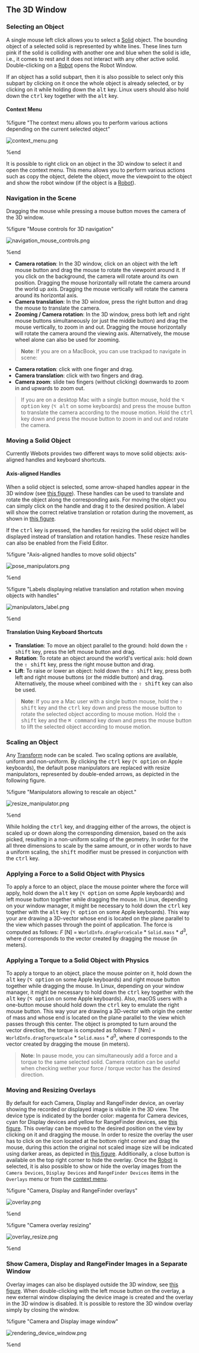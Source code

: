 ## The 3D Window

### Selecting an Object

A single mouse left click allows you to select a [Solid](../reference/solid.md) object.
The bounding object of a selected solid is represented by white lines.
These lines turn pink if the solid is colliding with another one and blue when the solid is idle, i.e., it comes to rest and it does not interact with any other active solid.
Double-clicking on a [Robot](../reference/robot.md) opens the Robot Window.

If an object has a solid subpart, then it is also possible to select only this subpart by clicking on it once the whole object is already selected, or by clicking on it while holding down the <kbd>alt</kbd> key.
Linux users should also hold down the <kbd>ctrl</kbd> key together with the <kbd>alt</kbd> key.

#### Context Menu

%figure "The context menu allows you to perform various actions depending on the current selected object"

![context_menu.png](images/context_menu.thumbnail.jpg)

%end

It is possible to right click on an object in the 3D window to select it and open the context menu.
This menu allows you to perform various actions such as copy the object, delete the object, move the viewpoint to the object and show the robot window (if the object is a [Robot](../reference/robot.md)).

### Navigation in the Scene

Dragging the mouse while pressing a mouse button moves the camera of the 3D window.

%figure "Mouse controls for 3D navigation"

![navigation_mouse_controls.png](images/navigation_mouse_controls.png)

%end

- **Camera rotation**: In the 3D window, click on an object with the left mouse button and drag the mouse to rotate the viewpoint around it.
If you click on the background, the camera will rotate around its own position.
Dragging the mouse horizontally will rotate the camera around the world up axis.
Dragging the mouse vertically will rotate the camera around its horizontal axis.
- **Camera translation**: In the 3D window, press the right button and drag the mouse to translate the camera.
- **Zooming / Camera rotation**: In the 3D window, press both left and right mouse buttons simultaneously (or just the middle button) and drag the mouse vertically, to zoom in and out.
Dragging the mouse horizontally will rotate the camera around the viewing axis.
Alternatively, the mouse wheel alone can also be used for zooming.

> **Note**: If you are on a MacBook, you can use trackpad to navigate in scene:
- **Camera rotation**: click with one finger and drag.
- **Camera translation**: click with two fingers and drag.
- **Camera zoom**: slide two fingers (without clicking) downwards to zoom in and upwards to zoom out.

> If you are on a desktop Mac with a single button mouse, hold the <kbd>⌥ option</kbd> key (<kbd>⌥ alt</kbd> on some keyboards) and press the mouse button to translate the camera according to the mouse motion.
Hold the <kbd>ctrl</kbd> key down and press the mouse button to zoom in and out and rotate the camera.

### Moving a Solid Object

Currently Webots provides two different ways to move solid objects: axis-aligned handles and keyboard shortcuts.

#### Axis-aligned Handles

When a solid object is selected, some arrow-shaped handles appear in the 3D window (see [this figure](#axis-aligned-handles-to-move-solid-objects)).
These handles can be used to translate and rotate the object along the corresponding axis.
For moving the object you can simply click on the handle and drag it to the desired position.
A label will show the correct relative translation or rotation during the movement, as shown in [this figure](#labels-displaying-relative-translation-and-rotation-when-moving-objects-with-handles).

If the <kbd>ctrl</kbd> key is pressed, the handles for resizing the solid object will be displayed instead of translation and rotation handles.
These resize handles can also be enabled from the Field Editor.

%figure "Axis-aligned handles to move solid objects"

![pose_manipulators.png](images/pose_manipulator.png)

%end

%figure "Labels displaying relative translation and rotation when moving objects with handles"

![manipulators_label.png](images/manipulators_label.png)

%end

#### Translation Using Keyboard Shortcuts

- **Translation**: To move an object parallel to the ground: hold down the <kbd>⇧ shift</kbd> key, press the left mouse button and drag.
- **Rotation**: To rotate an object around the world's vertical axis: hold down the <kbd>⇧ shift</kbd> key, press the right mouse button and drag.
- **Lift**: To raise or lower an object: hold down the <kbd>⇧ shift</kbd> key, press both left and right mouse buttons (or the middle button) and drag.
Alternatively, the mouse wheel combined with the <kbd>⇧ shift</kbd> key can also be used.

> **Note**: If you are a Mac user with a single button mouse, hold the <kbd>⇧ shift</kbd> key and the <kbd>ctrl</kbd> key down and press the mouse button to rotate the selected object according to mouse motion.
Hold the <kbd>⇧ shift</kbd> key and the <kbd>⌘ command</kbd> key down and press the mouse button to lift the selected object according to mouse motion.

### Scaling an Object

Any [Transform](../reference/transform.md) node can be scaled.
Two scaling options are available, uniform and non-uniform.
By clicking the <kbd>ctrl</kbd> key (<kbd>⌥ option</kbd> on Apple keyboards), the default pose manipulators are replaced with resize manipulators, represented by double-ended arrows, as depicted in the following figure.

%figure "Manipulators allowing to rescale an object."

![resize_manipulator.png](images/resize_manipulator.png)

%end

While holding the <kbd>ctrl</kbd> key, and dragging either of the arrows, the object is scaled up or down along the corresponding dimension, based on the axis picked, resulting in a non-uniform scaling of the geometry.
In order for the all three dimensions to scale by the same amount, or in other words to have a uniform scaling, the <kbd>shift</kbd> modifier must be pressed in conjunction with the <kbd>ctrl</kbd> key.

### Applying a Force to a Solid Object with Physics

To apply a force to an object, place the mouse pointer where the force will apply, hold down the <kbd>alt</kbd> key (<kbd>⌥ option</kbd> on some Apple keyboards) and left mouse button together while dragging the mouse.
In Linux, depending on your window manager, it might be necessary to hold down the <kbd>ctrl</kbd> key together with the <kbd>alt</kbd> key (<kbd>⌥ option</kbd> on some Apple keyboards).
This way your are drawing a 3D-vector whose end is located on the plane parallel to the view which passes through the point of application.
The force is computed as follows: *F* [N] = `WorldInfo.dragForceScale` * `Solid.mass` * *d*<sup>3</sup>, where *d* corresponds to the vector created by dragging the mouse (in meters).

### Applying a Torque to a Solid Object with Physics

To apply a torque to an object, place the mouse pointer on it, hold down the <kbd>alt</kbd> key (<kbd>⌥ option</kbd> on some Apple keyboards) and right mouse button together while dragging the mouse.
In Linux, depending on your window manager, it might be necessary to hold down the <kbd>ctrl</kbd> key together with the <kbd>alt</kbd> key (<kbd>⌥ option</kbd> on some Apple keyboards).
Also, macOS users with a one-button mouse should hold down the <kbd>ctrl</kbd> key to emulate the right mouse button.
This way your are drawing a 3D-vector with origin the center of mass and whose end is located on the plane parallel to the view which passes through this center.
The object is prompted to turn around the vector direction, the torque is computed as follows: *T* [Nm] = `WorldInfo.dragTorqueScale` * `Solid.mass` * *d*<sup>3</sup>, where *d* corresponds to the vector created by dragging the mouse (in meters).

> **Note**: In pause mode, you can simultaneously add a force and a torque to the same selected solid.
Camera rotation can be useful when checking wether your force / torque vector has the desired direction.

### Moving and Resizing Overlays

By default for each Camera, Display and RangeFinder device, an overlay showing the recorded or displayed image is visible in the 3D view.
The device type is indicated by the border color: magenta for Camera devices, cyan for Display devices and yellow for RangeFinder devices, see [this figure](#camera-display-and-rangefinder-overlays).
This overlay can be moved to the desired position on the view by clicking on it and dragging the mouse.
In order to resize the overlay the user has to click on the icon located at the bottom right corner and drag the mouse, during this action the original not scaled image size will be indicated using darker areas, as depicted in [this figure](#camera-overlay-resizing).
Additionally, a close button is available on the top right corner to hide the overlay.
Once the [Robot](../reference/robot.md) is selected, it is also possible to show or hide the overlay images from the `Camera Devices`, `Display Devices` and `RangeFinder Devices` items in the `Overlays` menu or from the [context menu](#context-menu).

%figure "Camera, Display and RangeFinder overlays"

![overlay.png](images/overlay.png)

%end

%figure "Camera overlay resizing"

![overlay_resize.png](images/overlay_resize.png)

%end

### Show Camera, Display and RangeFinder Images in a Separate Window

Overlay images can also be displayed outside the 3D window, see [this figure](#camera-and-display-image-window).
When double-clicking with the left mouse button on the overlay, a new external window displaying the device image is created and the overlay in the 3D window is disabled.
It is possible to restore the 3D window overlay simply by closing the window.

%figure "Camera and Display image window"

![rendering_device_window.png](images/rendering_device_window.thumbnail.jpg)

%end
